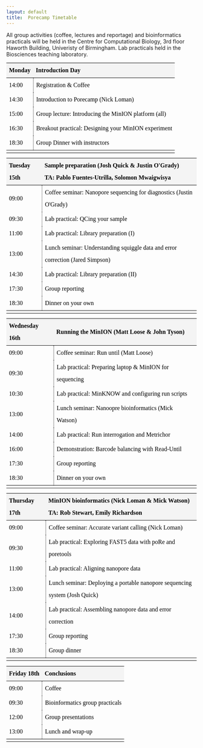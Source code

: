 ```yaml
---
layout: default
title:  Porecamp Timetable
---
```


<style type="text/css">
.MPParagraphStyle_41E411E3-4111-4AF1-80A4-339C975B384B
{
    color: #000000;
    font-family: Charter;
    font-size: 16pt;
    font-style: normal;
    font-weight: bold;
    line-height: 1.5;
    margin: 0;
    margin-bottom: 5pt;
    margin-top: 8pt;
    padding: 0;
    text-align: left;
    text-indent: 0pt;
}

sub
{
    font-size: 0.7em;
}
sup
{
    font-size: 0.75em;
}

@media print
{
    #manuscript-author-list-button {
        display:none;
    }
    .tree-item-gutter-button {
        display:none;
    }
}.MPParagraphStyle_FBC59AED-F34B-414B-844D-6AD0587DE28F
{
    color: #000000;
    font-family: Charter;
    font-size: 12pt;
    font-style: normal;
    font-weight: normal;
    line-height: 2;
    margin: 0;
    margin-bottom: 10pt;
    margin-top: 10pt;
    padding: 0;
    text-align: left;
    text-indent: 0pt;
}
ul.MPParagraphStyle_FBC59AED-F34B-414B-844D-6AD0587DE28F, ol.MPParagraphStyle_FBC59AED-F34B-414B-844D-6AD0587DE28F
{
    padding-left: 30pt;
}
ul.MPParagraphStyle_FBC59AED-F34B-414B-844D-6AD0587DE28F li, ol.MPParagraphStyle_FBC59AED-F34B-414B-844D-6AD0587DE28F li
{
    line-height: 2;
}
ul.MPParagraphStyle_FBC59AED-F34B-414B-844D-6AD0587DE28F { /* Bullet list styling for Body Text */
    margin: 0 0 0 30pt;
    padding: 0 0 0 0;
    -webkit-margin: 0;
    -webkit-padding: 0;
}
ul.MPParagraphStyle_FBC59AED-F34B-414B-844D-6AD0587DE28F li {
    list-style-type: disc;
}

ul.MPParagraphStyle_FBC59AED-F34B-414B-844D-6AD0587DE28F ul { /* Bullet list styling for Body Text */
    margin: 0 0 0 0;
    padding: 0 0 0 30pt;
    -webkit-margin: 0;
    -webkit-padding: 0;
}
ul.MPParagraphStyle_FBC59AED-F34B-414B-844D-6AD0587DE28F ul li {
    list-style-type: circle;
}

ul.MPParagraphStyle_FBC59AED-F34B-414B-844D-6AD0587DE28F ul ul { /* Bullet list styling for Body Text */
    margin: 0 0 0 0;
    padding: 0 0 0 30pt;
    -webkit-margin: 0;
    -webkit-padding: 0;
}
ul.MPParagraphStyle_FBC59AED-F34B-414B-844D-6AD0587DE28F ul ul li {
    list-style-type: circle;
}



ol.MPParagraphStyle_FBC59AED-F34B-414B-844D-6AD0587DE28F {  /* Numbered list styling for Body Text */
    counter-reset: MPParagraphStyle_FBC59AED-F34B-414B-844D-6AD0587DE28F_1 0;
    list-style-type: none;
    margin: 0 0 0 30pt;
    padding: 0 0 0 30pt;
    -webkit-margin: 0;
    -webkit-padding: 0;
}
ol.MPParagraphStyle_FBC59AED-F34B-414B-844D-6AD0587DE28F li::before {
    content: counter(MPParagraphStyle_FBC59AED-F34B-414B-844D-6AD0587DE28F_1, decimal)"."" ";
    counter-increment: MPParagraphStyle_FBC59AED-F34B-414B-844D-6AD0587DE28F_1;
        margin-left: -30pt;
    position: absolute;
}


ol.MPParagraphStyle_FBC59AED-F34B-414B-844D-6AD0587DE28F ol {  /* Numbered list styling for Body Text */
    counter-reset: MPParagraphStyle_FBC59AED-F34B-414B-844D-6AD0587DE28F_2 0;
    list-style-type: none;
    margin: 0 0 0 0;
    padding: 0 0 0 30pt;
    -webkit-margin: 0;
    -webkit-padding: 0;
}
ol.MPParagraphStyle_FBC59AED-F34B-414B-844D-6AD0587DE28F ol li::before {
    content: counter(MPParagraphStyle_FBC59AED-F34B-414B-844D-6AD0587DE28F_2, decimal)"."" ";
    counter-increment: MPParagraphStyle_FBC59AED-F34B-414B-844D-6AD0587DE28F_2;
        margin-left: -30pt;
    position: absolute;
}


ol.MPParagraphStyle_FBC59AED-F34B-414B-844D-6AD0587DE28F ol ol {  /* Numbered list styling for Body Text */
    counter-reset: MPParagraphStyle_FBC59AED-F34B-414B-844D-6AD0587DE28F_3 0;
    list-style-type: none;
    margin: 0 0 0 0;
    padding: 0 0 0 30pt;
    -webkit-margin: 0;
    -webkit-padding: 0;
}
ol.MPParagraphStyle_FBC59AED-F34B-414B-844D-6AD0587DE28F ol ol li::before {
    content: counter(MPParagraphStyle_FBC59AED-F34B-414B-844D-6AD0587DE28F_3, decimal)"."" ";
    counter-increment: MPParagraphStyle_FBC59AED-F34B-414B-844D-6AD0587DE28F_3;
        margin-left: -30pt;
    position: absolute;
}


ol.MPParagraphStyle_FBC59AED-F34B-414B-844D-6AD0587DE28F ol ol ol {  /* Numbered list styling for Body Text */
    counter-reset: MPParagraphStyle_FBC59AED-F34B-414B-844D-6AD0587DE28F_4 0;
    list-style-type: none;
    margin: 0 0 0 0;
    padding: 0 0 0 30pt;
    -webkit-margin: 0;
    -webkit-padding: 0;
}
ol.MPParagraphStyle_FBC59AED-F34B-414B-844D-6AD0587DE28F ol ol ol li::before {
    content: counter(MPParagraphStyle_FBC59AED-F34B-414B-844D-6AD0587DE28F_4, decimal)"."" ";
    counter-increment: MPParagraphStyle_FBC59AED-F34B-414B-844D-6AD0587DE28F_4;
        margin-left: -30pt;
    position: absolute;
}






sub
{
    font-size: 0.7em;
}
sup
{
    font-size: 0.75em;
}

@media print
{
    #manuscript-author-list-button {
        display:none;
    }
    .tree-item-gutter-button {
        display:none;
    }
}.MPParagraphStyle_2AD5CC1E-0D7D-40C0-95B6-9C30EB19D08F
{
    color: #000000;
    font-family: Charter;
    font-size: 20pt;
    font-style: normal;
    font-weight: bold;
    line-height: 1.5;
    margin: 0;
    margin-bottom: 10pt;
    margin-top: 10pt;
    padding: 0;
    text-align: left;
    text-indent: 0pt;
}

sub
{
    font-size: 0.7em;
}
sup
{
    font-size: 0.75em;
}

@media print
{
    #manuscript-author-list-button {
        display:none;
    }
    .tree-item-gutter-button {
        display:none;
    }
}

/* All tables */
table {
    border: none !important;
        border-collapse: separate !important;
        border-spacing: 0px !important;
        width: 100% !important;
}
/* All cells in all tables */
th, td {
    cursor: default;
        padding: 3px 7px;
        
}

/*#canvas td
{
    border: none;
}*/

/* Caption */
table.MPTableStyle_C2699685-169C-4150-85E8-E51A08D8EAD1 caption {
    caption-side: bottom !important;
    cursor: default;
        padding-top: 5px !important;
                
}

/* Header row */
table.MPTableStyle_C2699685-169C-4150-85E8-E51A08D8EAD1 thead tr {
    background-color: #f4f4f4 !important;
}
/* Left header column */
table.MPTableStyle_C2699685-169C-4150-85E8-E51A08D8EAD1 thead tr th:first-child {
        border-left: none !important;
}
/* Header cells */
table.MPTableStyle_C2699685-169C-4150-85E8-E51A08D8EAD1 thead th {
    border-bottom: solid 1px #000000 !important;
    border-left: none !important;
        border-top: solid 1px #000000 !important;
}
/* Right-hand header column */
/*table.MPTableStyle_C2699685-169C-4150-85E8-E51A08D8EAD1 thead tr th:nth-last-child(1) {*/
table.MPTableStyle_C2699685-169C-4150-85E8-E51A08D8EAD1 thead tr th:last-child {
        border-right: none !important;
}


/* Body rows */
table.MPTableStyle_C2699685-169C-4150-85E8-E51A08D8EAD1 tbody tr[class=""] {
        background-color: #ffffff !important;
}
/* Even body rows */

/* Left-hand body column */
table.MPTableStyle_C2699685-169C-4150-85E8-E51A08D8EAD1 tbody tr td:first-child {
        border-left: none !important;
        border-bottom: none !important; 
}
/* Body cells */
table.MPTableStyle_C2699685-169C-4150-85E8-E51A08D8EAD1 tbody td:not(:first-child) {
        border-left: dotted 1px #000000 !important;
        border-bottom: none !important;
        
}
/* Last body row */
table.MPTableStyle_C2699685-169C-4150-85E8-E51A08D8EAD1 tbody tr:nth-last-child(1) td {
    border-bottom: none !important;
}
/* Right-hand body column */
table.MPTableStyle_C2699685-169C-4150-85E8-E51A08D8EAD1 tbody tr td:last-child {
        border-right: none !important;
}

/* Footer row */
table.MPTableStyle_C2699685-169C-4150-85E8-E51A08D8EAD1 tfoot tr {
    background-color: #ffffff !important;
}
/* Footer left-hand column */
table.MPTableStyle_C2699685-169C-4150-85E8-E51A08D8EAD1 tfoot tr td:first-child {
        border-left: none !important;
}
/* Footer cells */
table.MPTableStyle_C2699685-169C-4150-85E8-E51A08D8EAD1 tfoot tr td {
        border-top: solid 1px #000000 !important;
        border-left: none !important;
    border-bottom: solid 1px #000000 !important;        
}
/* Right-hand footer column */
table.MPTableStyle_C2699685-169C-4150-85E8-E51A08D8EAD1 tfoot tr td:last-child {
        border-right: none !important;
}

/* Header-to-body spacing */
table.MPTableStyle_C2699685-169C-4150-85E8-E51A08D8EAD1 tr.header_bottom_spacing
{
    background-color: white !important;
        border: none !important;
        height: 3px !important;
        line-height: 3px !important;
        padding: 0 !important;
        -webkit-user-select: none;
}

/* Footer-to-body spacing */
table.MPTableStyle_C2699685-169C-4150-85E8-E51A08D8EAD1 tr.footer_top_spacing
{
    background-color: white;
        border: none !important;
        height: 3px !important;
        line-height: 3px !important;    
        padding: 0 !important;
        -webkit-user-select: none;
}

/* A very special case: these colspan="n" table cells are needed for non-layout reasons in tables displayed in the editor. */
tr.header_bottom_spacing td {
    display: none;
}

tr.footer_top_spacing td {
    display: none;
}

</style>

<p>
All group activities (coffee, lectures and reportage) and bioinformatics practicals will be held in the Centre for Computational Biology, 3rd floor Haworth Building, Univeristy of Birmingham. Lab practicals held in the Biosciences teaching laboratory.
</p>

<div class=
"manuscript-author-list MPParagraphStyle_FBC59AED-F34B-414B-844D-6AD0587DE28F">
</div>
<div id="cross-references"></div>
<h1 id="MPSection:74AE6904-3EA8-4C6E-B753-8CC10B10E798" class=
"MPSection MPParagraphStyle_41E411E3-4111-4AF1-80A4-339C975B384B">
</h1>
<table class=
"MPTableElement MPTableStyle_C2699685-169C-4150-85E8-E51A08D8EAD1 MPParagraphStyle_FBC59AED-F34B-414B-844D-6AD0587DE28F"
id="MPTableElement:DF21F89F-33C4-4515-B051-F1B8C5A70B5C"
data-contained-object-id=
"MPTable:92F895F4-489D-48B4-AEB3-91CFE570C978">
<colgroup>
<col>
<col></colgroup>
<thead style="display: table-header-group;">
<tr>
<th data-placeholder-text="Header 1">Monday</th>
<th data-placeholder-text="Header 2">Introduction Day</th>
</tr>
</thead>
<tbody>
<tr>
<td data-placeholder-text="Data">14:00</td>
<td data-placeholder-text="Data">Registration &amp; Coffee</td>
</tr>
<tr>
<td data-placeholder-text="Data">14:30</td>
<td data-placeholder-text="Data">Introduction to Porecamp (Nick Loman)</td>
</tr>
<tr>
<td data-placeholder-text="Data">15:00</td>
<td data-placeholder-text="Data">Group lecture: Introducing the MinION platform (all)</td>
</tr>
<tr>
<td data-placeholder-text="Data">16:30</td>
<td data-placeholder-text="Data">Breakout practical: Designing your MinION experiment</td>
</tr>
<tr>
<td data-placeholder-text="Data">18:30</td>
<td data-placeholder-text="Data">Group Dinner with instructors</td>
</tr>
</tbody>
<tfoot style="display: table-footer-group;">
<tr>
<td class="placeholder" data-placeholder-text="Footer 1"></td>
<td class="placeholder" data-placeholder-text="Footer 2"></td>
</tr>
</tfoot>
</table>
<table class=
"MPTableElement MPTableStyle_C2699685-169C-4150-85E8-E51A08D8EAD1 MPParagraphStyle_FBC59AED-F34B-414B-844D-6AD0587DE28F"
id="MPTableElement:1E537D2A-699C-4676-ECAB-C8E3FD0B3670"
data-contained-object-id=
"MPTable:7F53AD53-65B9-4A61-9DF1-799C95B54FFB">
<colgroup>
<col>
<col></colgroup>
<thead style="display: table-header-group;">
<tr>
<th data-placeholder-text="Header 1">Tuesday 15th</th>
<th data-placeholder-text="Header 2">Sample preparation (Josh Quick
&amp; Justin O'Grady)<br/>
TA: Pablo Fuentes-Utrilla, Solomon Mwaigwisya</th>
</tr>
</thead>
<tbody>
<tr>
<td data-placeholder-text="Data">09:00</td>
<td data-placeholder-text="Data">Coffee seminar: Nanopore sequencing for diagnostics (Justin O'Grady)</td>
</tr>
<tr>
<td data-placeholder-text="Data">09:30</td>
<td data-placeholder-text="Data">Lab practical: QCing your
sample</td>
</tr>
<tr>
<td data-placeholder-text="Data">11:00</td>
<td data-placeholder-text="Data">Lab practical: Library preparation
(I)</td>
</tr>
<tr>
<td data-placeholder-text="Data">13:00</td>
<td data-placeholder-text="Data">Lunch seminar: Understanding squiggle data and error correction (Jared Simpson)</td>
</tr>
<tr>
<td data-placeholder-text="Data">14:30</td>
<td data-placeholder-text="Data">Lab practical: Library preparation
(II)</td>
</tr>
<tr>
<td data-placeholder-text="Data">17:30</td>
<td data-placeholder-text="Data">Group reporting</td>
</tr>
<tr>
<td data-placeholder-text="Data">18:30</td>
<td data-placeholder-text="Data">Dinner on your own</td>
</tr>
</tbody>
<tfoot style="display: table-footer-group;">
<tr>
<td class="placeholder" data-placeholder-text="Footer 1"></td>
<td class="placeholder" data-placeholder-text="Footer 2"></td>
</tr>
</tfoot>
</table>
<table class=
"MPTableElement MPTableStyle_C2699685-169C-4150-85E8-E51A08D8EAD1 MPParagraphStyle_FBC59AED-F34B-414B-844D-6AD0587DE28F"
id="MPTableElement:4633027D-0059-4E08-D899-5E04A8B1C171"
data-contained-object-id=
"MPTable:56E9639A-1DDB-47BD-DE1E-56D54EF08F57">
<colgroup>
<col>
<col></colgroup>
<thead style="display: table-header-group;">
<tr>
<th data-placeholder-text="Header 1">Wednesday 16th</th>
<th data-placeholder-text="Header 2">Running the MinION (Matt Loose
&amp; John Tyson)</th>
</tr>
</thead>
<tbody>
<tr>
<td data-placeholder-text="Data">09:00</td>
<td data-placeholder-text="Data">Coffee seminar: Run until (Matt Loose)</td>
</tr>
<tr>
<td data-placeholder-text="Data">09:30</td>
<td data-placeholder-text="Data">Lab practical: Preparing laptop
&amp; MinION for sequencing</td>
</tr>
<tr>
<td data-placeholder-text="Data">10:30</td>
<td data-placeholder-text="Data">Lab practical: MinKNOW and
configuring run scripts</td>
</tr>
<tr>
<td data-placeholder-text="Data">13:00</td>
<td data-placeholder-text="Data">Lunch seminar: Nanoopre bioinformatics (Mick Watson)</td>
</tr>
<tr>
<td data-placeholder-text="Data">14:00</td>
<td data-placeholder-text="Data">Lab practical: Run interrogation
and Metrichor</td>
</tr>
<tr>
<td data-placeholder-text="Data">16:00</td>
<td data-placeholder-text="Data">Demonstration: Barcode balancing
with Read-Until</td>
</tr>
<tr>
<td data-placeholder-text="Data">17:30</td>
<td data-placeholder-text="Data">Group reporting</td>
</tr>
<tr>
<td data-placeholder-text="Data">18:30</td>
<td data-placeholder-text="Data">Dinner on your own</td>
</tr>
</tbody>
<tfoot style="display: table-footer-group;">
<tr>
<td class="placeholder" data-placeholder-text="Footer 1"></td>
<td class="placeholder" data-placeholder-text="Footer 2"></td>
</tr>
</tfoot>
</table>
<table class=
"MPTableElement MPTableStyle_C2699685-169C-4150-85E8-E51A08D8EAD1 MPParagraphStyle_FBC59AED-F34B-414B-844D-6AD0587DE28F"
id="MPTableElement:1501B721-BE32-4802-BDEF-2C858D906083"
data-contained-object-id=
"MPTable:50D64D37-C4B5-44C0-8FEA-72C4FB171A85">
<colgroup>
<col>
<col></colgroup>
<thead style="display: table-header-group;">
<tr>
<th data-placeholder-text="Header 1">Thursday 17th</th>
<th data-placeholder-text="Header 2">MinION bioinformatics (Nick
Loman &amp; Mick Watson)
<br/>TA: Rob Stewart, Emily Richardson</th>
</tr>
</thead>
<tbody>
<tr>
<td data-placeholder-text="Data">09:00</td>
<td data-placeholder-text="Data">Coffee seminar: Accurate variant calling (Nick Loman)</td>
</tr>
<tr>
<td data-placeholder-text="Data">09:30</td>
<td data-placeholder-text="Data">Lab practical: Exploring FAST5
data with poRe and poretools</td>
</tr>
<tr>
<td data-placeholder-text="Data">11:00</td>
<td data-placeholder-text="Data">Lab practical: Aligning nanopore
data</td>
</tr>
<tr>
<td data-placeholder-text="Data">13:00</td>
<td data-placeholder-text="Data">Lunch seminar: Deploying a portable nanopore sequencing system (Josh Quick)</td>
</tr>
<tr>
<td data-placeholder-text="Data">14:00</td>
<td data-placeholder-text="Data">Lab practical: Assembling nanopore
data and error correction</td>
</tr>
<tr>
<td data-placeholder-text="Data">17:30</td>
<td data-placeholder-text="Data">Group reporting</td>
</tr>
<tr>
<td data-placeholder-text="Data">18:30</td>
<td data-placeholder-text="Data">Group dinner</td>
</tr>
</tbody>
<tfoot style="display: table-footer-group;">
<tr>
<td class="placeholder" data-placeholder-text="Footer 1"></td>
<td class="placeholder" data-placeholder-text="Footer 2"></td>
</tr>
</tfoot>
</table>
<table class=
"MPTableElement MPTableStyle_C2699685-169C-4150-85E8-E51A08D8EAD1 MPParagraphStyle_FBC59AED-F34B-414B-844D-6AD0587DE28F"
id="MPTableElement:80E323C1-A2DF-485B-A310-014D539B13BC"
data-contained-object-id=
"MPTable:E24E2422-5492-45DA-8D2D-A8E6641F725E">
<colgroup>
<col>
<col></colgroup>
<thead style="display: table-header-group;">
<tr>
<th data-placeholder-text="Header 1">Friday 18th</th>
<th data-placeholder-text="Header 2">Conclusions</th>
</tr>
</thead>
<tbody>
<tr>
<td data-placeholder-text="Data">09:00</td>
<td data-placeholder-text="Data">Coffee</td>
</tr>
<tr>
<td data-placeholder-text="Data">09:30</td>
<td data-placeholder-text="Data">Bioinformatics group
practicals</td>
</tr>
<tr>
<td data-placeholder-text="Data">12:00</td>
<td data-placeholder-text="Data">Group presentations</td>
</tr>
<tr>
<td data-placeholder-text="Data">13:00</td>
<td data-placeholder-text="Data">Lunch and wrap-up</td>
</tr>
</tbody>
<tfoot style="display: table-footer-group;">
<tr>
<td class="placeholder" data-placeholder-text="Footer 1"></td>
<td class="placeholder" data-placeholder-text="Footer 2"></td>
</tr>
</tfoot>
</table>
<p id="MPParagraphElement:0EAEC322-0E55-446A-A7FB-6599A52E6340"
class=
"MPElement MPParagraphStyle_FBC59AED-F34B-414B-844D-6AD0587DE28F"
data-object-type="MPParagraphElement"></p>
